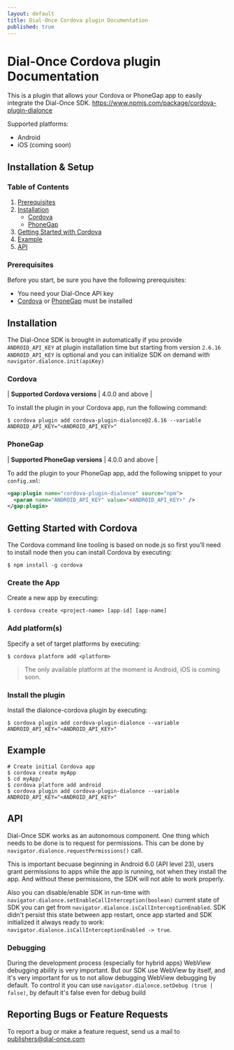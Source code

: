 ```yaml
---
layout: default
title: Dial-Once Cordova plugin Documentation
published: true
---
```


Dial-Once Cordova plugin Documentation
=========================

This is a plugin that allows your Cordova or PhoneGap app to easily integrate the Dial-Once SDK. https://www.npmjs.com/package/cordova-plugin-dialonce

Supported platforms:
 - Android
 - iOS (coming soon)

Installation & Setup
--------------------

### Table of Contents

1.  [Prerequisites](#prerequisites)
2.	[Installation](#installation)
	-	[Cordova](#cordova)
	-	[PhoneGap](#phonegap)
3.	[Getting Started with Cordova](#getting-started-with-cordova)
4.	[Example](example)
5.	[API](#api)

### Prerequisites

Before you start, be sure you have the following prerequisites:

-   You need your Dial-Once API key
-   [Cordova](https://cordova.apache.org/docs/en/latest/guide/cli/) or [PhoneGap](http://docs.phonegap.com/getting-started/1-install-phonegap/cli/)  must be installed

## Installation

The Dial-Once SDK is brought in automatically if you provide `ANDROID_API_KEY` at plugin installation time but starting from version `2.6.16` `ANDROID_API_KEY` is optional and you can initialize SDK on demand with `navigator.dialonce.init(apiKey)`

### Cordova

| **Supported Cordova versions** | 4.0.0 and above |

To install the plugin in your Cordova app, run the following command:

    $ cordova plugin add cordova-plugin-dialonce@2.6.16 --variable ANDROID_API_KEY="<ANDROID_API_KEY>"

### PhoneGap

| **Supported PhoneGap versions** | 4.0.0 and above |

To add the plugin to your PhoneGap app, add the following snippet to your `config.xml`:

```xml
<gap:plugin name="cordova-plugin-dialonce" source="npm">
  <param name="ANDROID_API_KEY" value="<ANDROID_API_KEY>" />
</gap:plugin>
```

## Getting Started with Cordova

The Cordova command line tooling is based on node.js so first you’ll need to install node then you can install Cordova by executing:

	$ npm install -g cordova

### Create the App

Create a new app by executing:

	$ cordova create <project-name> [app-id] [app-name]

### Add platform(s)

Specify a set of target platforms by executing:

	$ cordova platform add <platform>

> The only available platform at the moment is Android, iOS is coming soon.

### Install the plugin

Install the dialonce-cordova plugin by executing:

	$ cordova plugin add cordova-plugin-dialonce --variable ANDROID_API_KEY="<ANDROID_API_KEY>"

## Example

	# Create initial Cordova app
	$ cordova create myApp
	$ cd myApp/
	$ cordova platform add android
	$ cordova plugin add cordova-plugin-dialonce --variable ANDROID_API_KEY="<ANDROID_API_KEY>"

## API

Dial-Once SDK works as an autonomous component. One thing which needs to be done is to request for permissions. This can be done by `navigator.dialonce.requestPermissions()` call.

This is important becuase beginning in Android 6.0 (API level 23), users grant permissions to apps while the app is running, not when they install the app. And without these permissions, the SDK will not able to work properly.

Also you can disable/enable SDK in run-time with `navigator.dialonce.setEnableCallInterception(boolean)` current state of SDK you can get from `navigator.dialonce.isCallInterceptionEnabled`. SDK didn't persist this state between app restart, once app started and SDK initialized it always ready to work: `navigator.dialonce.isCallInterceptionEnabled -> true`.

### Debugging

During the development process (especially for hybrid apps) WebView debugging ability is very important. But our SDK use WebView by itself, and it's very important for us to not allow debugging WebView debugging by default. To control it you can use `navigator.dialonce.setDebug (true | false)`, by default it's false even for debug build

Reporting Bugs or Feature Requests
----------------------------------

To report a bug or make a feature request, send us a mail to [publishers@dial-once.com](mailto:publishers@dial-once.com)
